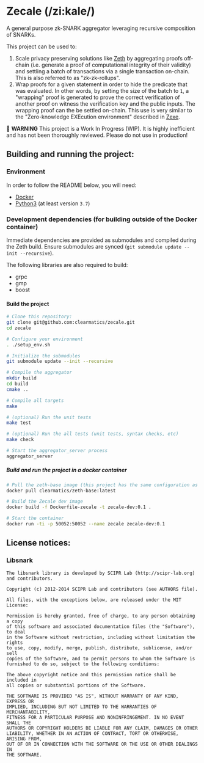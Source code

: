 # Zecale (/zi:kale/)

A general purpose zk-SNARK aggregator leveraging recursive composition of SNARKs.

This project can be used to:
1. Scale privacy preserving solutions like [Zeth](https://github.com/clearmatics/zeth) by aggregating proofs off-chain (i.e. generate a proof of computational integrity of their validity) and settling a batch of transactions via a single transaction on-chain. This is also referred to as "zk-zk-rollups".
2. Wrap proofs for a given statement in order to hide the predicate that was evaluated. In other words, by setting the size of the batch to `1`, a "wrapping" proof is generated to prove the correct verification of another proof on witness the verification key and the public inputs. The wrapping proof can the be settled on-chain. This use is very similar to the "Zero-knowledge EXEcution environment" described in [Zexe](https://eprint.iacr.org/2018/962.pdf).

:rotating_light: **WARNING** This project is a Work In Progress (WIP). It is highly inefficient and has not been thoroughly reviewed. Please do not use in production!

## Building and running the project:

### Environment

In order to follow the README below, you will need:
- [Docker](https://www.docker.com/get-started)
- [Python3](https://www.python.org/downloads/) (at least version `3.7`)

### Development dependencies (for building outside of the Docker container)

Immediate dependencies are provided as submodules and compiled during the Zeth build.
Ensure submodules are synced (`git submodule update --init --recursive`).

The following libraries are also required to build:

- grpc
- gmp
- boost

#### Build the project

```bash
# Clone this repository:
git clone git@github.com:clearmatics/zecale.git
cd zecale

# Configure your environment
. ./setup_env.sh

# Initialize the submodules
git submodule update --init --recursive

# Compile the aggregator
mkdir build
cd build
cmake ..

# Compile all targets
make

# (optional) Run the unit tests
make test

# (optional) Run the all tests (unit tests, syntax checks, etc)
make check

# Start the aggregator_server process
aggregator_server
```

##### Build and run the project in a docker container

```bash
# Pull the zeth-base image (this project has the same configuration as Zeth)
docker pull clearmatics/zeth-base:latest

# Build the Zecale dev image
docker build -f Dockerfile-zecale -t zecale-dev:0.1 .

# Start the container
docker run -ti -p 50052:50052 --name zecale zecale-dev:0.1
```

## License notices:

### Libsnark

```
The libsnark library is developed by SCIPR Lab (http://scipr-lab.org)
and contributors.

Copyright (c) 2012-2014 SCIPR Lab and contributors (see AUTHORS file).

All files, with the exceptions below, are released under the MIT License:

Permission is hereby granted, free of charge, to any person obtaining a copy
of this software and associated documentation files (the "Software"), to deal
in the Software without restriction, including without limitation the rights
to use, copy, modify, merge, publish, distribute, sublicense, and/or sell
copies of the Software, and to permit persons to whom the Software is
furnished to do so, subject to the following conditions:

The above copyright notice and this permission notice shall be included in
all copies or substantial portions of the Software.

THE SOFTWARE IS PROVIDED "AS IS", WITHOUT WARRANTY OF ANY KIND, EXPRESS OR
IMPLIED, INCLUDING BUT NOT LIMITED TO THE WARRANTIES OF MERCHANTABILITY,
FITNESS FOR A PARTICULAR PURPOSE AND NONINFRINGEMENT. IN NO EVENT SHALL THE
AUTHORS OR COPYRIGHT HOLDERS BE LIABLE FOR ANY CLAIM, DAMAGES OR OTHER
LIABILITY, WHETHER IN AN ACTION OF CONTRACT, TORT OR OTHERWISE, ARISING FROM,
OUT OF OR IN CONNECTION WITH THE SOFTWARE OR THE USE OR OTHER DEALINGS IN
THE SOFTWARE.
```
